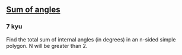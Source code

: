 <h2><a href=https://www.codewars.com/kata/5a03b3f6a1c9040084001765/train/javascript target="_blank">Sum of angles</a></h2><h3>7 kyu</h3><p>Find the total sum of internal angles (in degrees) in an n-sided simple polygon. N will be greater than 2.</p>